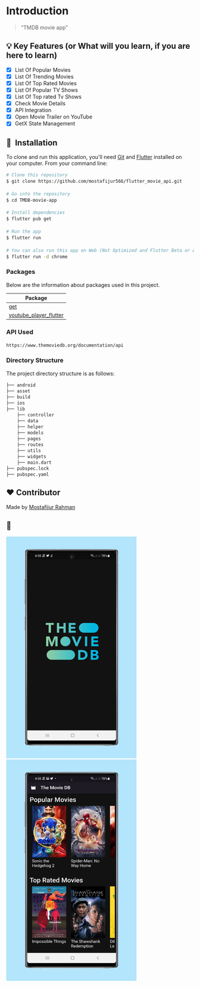 # Introduction

> “TMDB movie app”

## :bulb: Key Features (or What will you learn, if you are here to learn)

- [x] List Of Popular Movies
- [x] List Of Trending Movies
- [x] List Of Top Rated Movies
- [x] List Of Popular TV Shows
- [x] List Of Top rated Tv Shows
- [x] Check Movie Details
- [x] API Integration
- [x] Open Movie Trailer on YouTube
- [x] GetX State Management

## 🚀 &nbsp;Installation

To clone and run this application, you'll need [Git](https://git-scm.com) and [Flutter](https://flutter.dev/docs/get-started/install) installed on your computer. From your command line:

```bash
# Clone this repository
$ git clone https://github.com/mostafijur566/flutter_movie_api.git

# Go into the repository
$ cd TMDB-movie-app

# Install dependencies
$ flutter pub get

# Run the app
$ flutter run

# You can also run this app on Web (Not Optimized and Flutter Beta or Above Channel Required)
$ flutter run -d chrome
```

### Packages

Below are the information about packages used in this project.

| Package                                                                          |
| -------------------------------------------------------------------------------- | 
| [get](https://pub.dev/packages/get)                                              |
| [youtube_player_flutter](https://pub.dev/packages/youtube_player_flutter)        |

### API Used

`https://www.themoviedb.org/documentation/api`

### Directory Structure

The project directory structure is as follows:

```
├── android
├── asset
├── build
├── ios
├── lib
    ├── controller
    ├── data
    ├── helper
    ├── models
    ├── pages
    ├── routes
    ├── utils
    ├── widgets
    ├── main.dart
├── pubspec.lock
├── pubspec.yaml

```

## :heart: Contributor

Made by [Mostafijur Rahman](https://github.com/mostafijur566)

## :camera_flash:

<img src="ss.1.PNG" width="350" title="hover text">   <img src="ss.2.PNG" width="350" title="hover text">